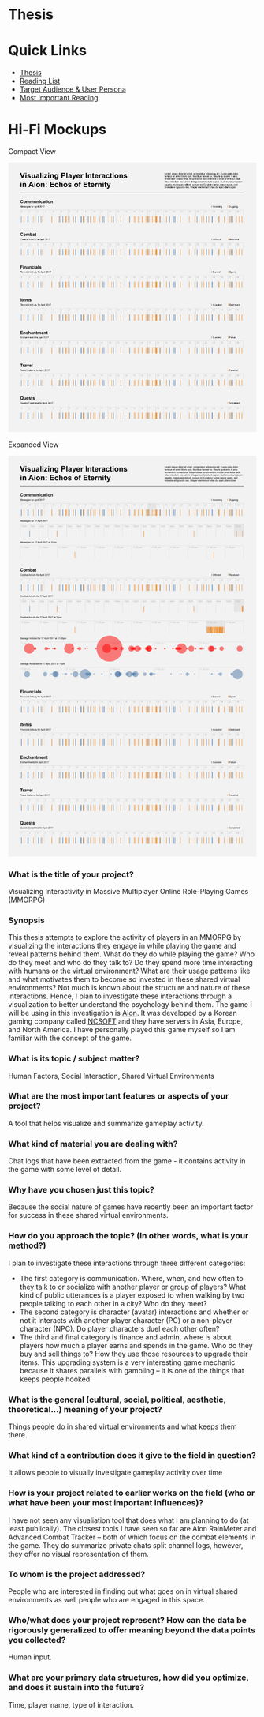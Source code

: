 # Thesis

# Quick Links
- [Thesis](/writing/thesis.md)
- [Reading List](/writing/readingList.md)
- [Target Audience & User Persona](/writing/exercise-01-part-03-concepts.md)
- [Most Important Reading](http://journals.plos.org/plosone/article/file?id=10.1371/journal.pone.0033918&type=printable)


# Hi-Fi Mockups
Compact View

![](/writing/images/concepts-170409b-01.png)

Expanded View

![](/writing/images/concepts-170409b-02.png)


### What is the title of your project? 
Visualizing Interactivity in Massive Multiplayer Online Role-Playing Games (MMORPG)

### Synopsis
This thesis attempts to explore the activity of players in an MMORPG by visualizing the interactions they engage in while playing the game and reveal patterns behind them. What do they do while playing the game? Who do they meet and who do they talk to? Do they spend more time interacting with humans or the virtual environment? What are their usage patterns like and what motivates them to become so invested in these shared virtual environments? Not much is known about the structure and nature of these interactions. Hence, I plan to investigate these interactions through a visualization to better understand the psychology behind them. The game I will be using in this investigation is [Aion](na.aiononline.com). It was developed by a Korean gaming company called [NCSOFT](http://us.ncsoft.com/en/) and they have servers in Asia, Europe, and North America. I have personally played this game myself so I am familiar with the concept of the game.

### What is its topic / subject matter?
Human Factors, Social Interaction, Shared Virtual Environments

### What are the most important features or aspects of your project? 
A tool that helps visualize and summarize gameplay activity.

### What kind of material you are dealing with?
Chat logs that have been extracted from the game - it contains activity in the game with some level of detail.

### Why have you chosen just this topic?
Because the social nature of games have recently been an important factor for success in these shared virtual environments.

### How do you approach the topic? (In other words, what is your method?)
I plan to investigate these interactions through three different categories:
- The first category is communication. Where, when, and how often to they talk to or socialize with another player or group of players? What kind of public utterances is a player exposed to when walking by two people talking to each other in a city? Who do they meet?
- The second category is character (avatar) interactions and whether or not it interacts with another player character (PC) or a non-player character (NPC). Do player characters duel each other often?
- The third and final category is finance and admin, where is about players how much a player earns and spends in the game. Who do they buy and sell things to? How they use those resources to upgrade their items. This upgrading system is a very interesting game mechanic because it shares parallels with gambling – it is one of the things that keeps people hooked.

### What is the general (cultural, social, political, aesthetic, theoretical...) meaning of your project?
Things people do in shared virtual environments and what keeps them there.

### What kind of a contribution does it give to the field in question?
It allows people to visually investigate gameplay activity over time 

### How is your project related to earlier works on the field (who or what have been your most important influences)?
I have not seen any visualiation tool that does what I am planning to do (at least publically). The closest tools I have seen so far are Aion RainMeter and Advanced Combat Tracker – both of which focus on the combat elements in the game. They do summarize private chats split channel logs, however, they offer no visual representation of them.

### To whom is the project addressed?
People who are interested in finding out what goes on in virtual shared environments as well people who are engaged in this space.

### Who/what does your project represent? How can the data be rigorously generalized to offer meaning beyond the data points you collected?
Human input.

### What are your primary data structures, how did you optimize, and does it sustain into the future?
Time, player name, type of interaction.